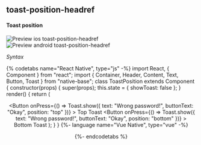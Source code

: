 ## toast-position-headref
#### Toast position

![Preview ios toast-position-headref](https://github.com/GeekyAnts/NativeBase-KitchenSink/raw/v2.6.1/screenshots/ios/toast-position.gif)
![Preview android toast-position-headref](https://github.com/GeekyAnts/NativeBase-KitchenSink/raw/v2.6.1/screenshots/android/toast-position.gif)

*Syntax*

{% codetabs name="React Native", type="js" -%}
import React, { Component } from "react";
import { Container, Header, Content, Text, Button, Toast } from "native-base";
class ToastPosition extends Component {
  constructor(props) {
    super(props);
    this.state = {
      showToast: false
    };
  }
  render() {
    return (
      <Container>
        <Header />
        <Content padder>
          <Button
            onPress={() =>
              Toast.show({
                text: "Wrong password!",
                buttonText: "Okay",
                position: "top"
              })}
          >
            <Text>Top Toast</Text>
          </Button>
          <Button
            onPress={() =>
              Toast.show({
                text: "Wrong password!",
                buttonText: "Okay",
                position: "bottom"
              })}
          >
            <Text>Bottom Toast</Text>
          </Button>
        </Content>
      </Container>
    );
  }
}
{%- language name="Vue Native", type="vue" -%}
<template>
  <nb-container>
    <nb-header />
    <nb-content padder>
      <nb-button :onPress="handleBtnPress1">
        <nb-text>Top Toast</nb-text>
      </nb-button>
      <nb-button :onPress="handleBtnPress2">
        <nb-text>Bottom Toast</nb-text>
      </nb-button>
    </nb-content>
  </nb-container>
</template>
<script>
import React from "react";
import { Toast } from "native-base";
export default {
  methods: {
    handleBtnPress1: function() {
      Toast.show({
        text: "Wrong password!",
        buttonText: "Okay",
        position: "top"
      });
    },
    handleBtnPress2: function() {
      Toast.show({
        text: "Wrong password!",
        buttonText: "Okay",
        position: "bottom"
      });
    }
  }
};
</script>
{%- endcodetabs %}
 <p>
    <div id="" class="mobileDevice" style="background: url(&quot;https://docs.nativebase.io/docs/assets/iosphone.png&quot;) no-repeat; padding: 63px 20px 100px 15px; width: 292px; height: 600px;margin:0 auto;float:none;">
        <img src="https://github.com/GeekyAnts/NativeBase-KitchenSink/raw/v2.6.1/screenshots/ios/toast-position.gif" alt="" style="display:block !important" />
    </div>
</p>
<br />
